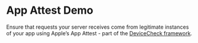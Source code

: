 # App Attest Demo

Ensure that requests your server receives come from legitimate instances of your app using Apple’s App Attest - part of the [DeviceCheck framework](https://developer.apple.com/documentation/devicecheck/establishing-your-app-s-integrity).
